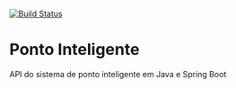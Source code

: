 [![Build Status](https://travis-ci.org/ralvesper/ponto-inteligente-api.svg?branch=master)](https://travis-ci.org/ralvesper/ponto-inteligente-api)

# Ponto Inteligente
API do sistema de ponto inteligente em Java e Spring Boot
